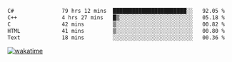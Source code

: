 <!--START_SECTION:waka-->

```txt
C#               79 hrs 12 mins  ███████████████████████░░   92.05 %
C++              4 hrs 27 mins   █▒░░░░░░░░░░░░░░░░░░░░░░░   05.18 %
C                42 mins         ▒░░░░░░░░░░░░░░░░░░░░░░░░   00.82 %
HTML             41 mins         ▒░░░░░░░░░░░░░░░░░░░░░░░░   00.80 %
Text             18 mins         ░░░░░░░░░░░░░░░░░░░░░░░░░   00.36 %
```

<!--END_SECTION:waka-->
[![wakatime](https://wakatime.com/badge/user/6c2f442e-41b4-42e3-bc06-d5d8203ad1da.svg)](https://wakatime.com/@6c2f442e-41b4-42e3-bc06-d5d8203ad1da)
